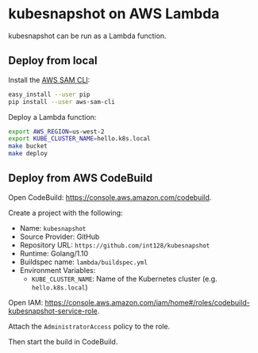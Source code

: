 # kubesnapshot on AWS Lambda

kubesnapshot can be run as a Lambda function.


## Deploy from local

Install the [AWS SAM CLI](https://github.com/awslabs/aws-sam-cli):

```sh
easy_install --user pip
pip install --user aws-sam-cli
```

Deploy a Lambda function:

```sh
export AWS_REGION=us-west-2
export KUBE_CLUSTER_NAME=hello.k8s.local
make bucket
make deploy
```


## Deploy from AWS CodeBuild

Open CodeBuild: https://console.aws.amazon.com/codebuild.

Create a project with the following:

- Name: `kubesnapshot`
- Source Provider: GitHub
- Repository URL: `https://github.com/int128/kubesnapshot`
- Runtime: Golang/1.10
- Buildspec name: `lambda/buildspec.yml`
- Environment Variables:
    - `KUBE_CLUSTER_NAME`: Name of the Kubernetes cluster (e.g. `hello.k8s.local`)

Open IAM: https://console.aws.amazon.com/iam/home#/roles/codebuild-kubesnapshot-service-role.

Attach the `AdministratorAccess` policy to the role.

Then start the build in CodeBuild.
